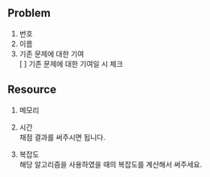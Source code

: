 ## Problem
1. 번호
2. 이름
3. 기존 문제에 대한 기여   
[ ] 기존 문제에 대한 기여일 시 체크   
   
## Resource
1. 메모리
2. 시간   
채점 결과를 써주시면 됩니다.
   
3. 복잡도   
해당 알고리즘을 사용하였을 때의 복잡도를 계산해서 써주세요.   


